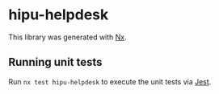 # hipu-helpdesk

This library was generated with [Nx](https://nx.dev).

## Running unit tests

Run `nx test hipu-helpdesk` to execute the unit tests via [Jest](https://jestjs.io).
